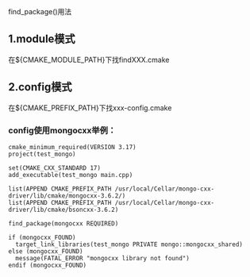 find_package()用法

## 1.module模式
  在${CMAKE_MODULE_PATH}下找findXXX.cmake
  
## 2.config模式
  在${CMAKE_PREFIX_PATH}下找xxx-config.cmake
  
  ### config使用mongocxx举例：
  ```
  cmake_minimum_required(VERSION 3.17)
project(test_mongo)

set(CMAKE_CXX_STANDARD 17)
add_executable(test_mongo main.cpp)

list(APPEND CMAKE_PREFIX_PATH /usr/local/Cellar/mongo-cxx-driver/lib/cmake/mongocxx-3.6.2/)
list(APPEND CMAKE_PREFIX_PATH /usr/local/Cellar/mongo-cxx-driver/lib/cmake/bsoncxx-3.6.2)

find_package(mongocxx REQUIRED)

if (mongocxx_FOUND)
    target_link_libraries(test_mongo PRIVATE mongo::mongocxx_shared)
else (mongocxx_FOUND)
    message(FATAL_ERROR "mongocxx library not found")
endif (mongocxx_FOUND)




  ```
